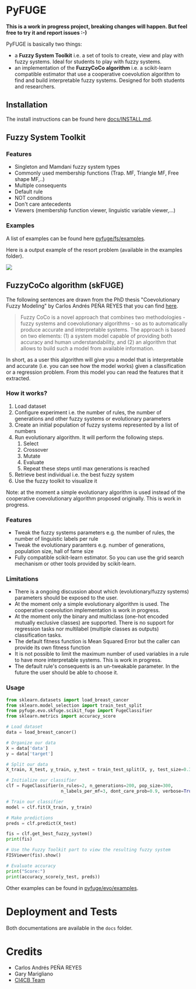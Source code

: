# PyFUGE

**This is a work in progress project, breaking changes will happen. But feel free to try it and report issues :-)**

PyFUGE is basically two things:
* a **Fuzzy System Toolkit** i.e. a set of tools to create, view and play with fuzzy systems. Ideal for students to play with fuzzy systems.
* an implementation of the **FuzzyCoCo algorithm** i.e. a scikit-learn compatible estimator that use a cooperative coevolution algorithm to find and build interpretable fuzzy systems. Designed for both students and researchers.

## Installation

The install instructions can be found here [docs/INSTALL.md](docs/INSTALL.md).

## Fuzzy System Toolkit

### Features

* Singleton and Mamdani fuzzy system types
* Commonly used membership functions (Trap. MF, Triangle MF, Free shape MF,..)
* Multiple consequents
* Default rule
* NOT conditions
* Don't care antecedents
* Viewers (membership function viewer, linguistic variable viewer,...)

### Examples

A list of examples can be found here [pyfuge/fs/examples](lfa_toolbox/fs/examples).

Here is a output example of the resort problem (available in the examples folder).

![](assets/img/1.png)

## FuzzyCoCo algorithm (skFUGE)

The following sentences are drawn from the PhD thesis "Coevolutionary Fuzzy Modeling" by Carlos Andrés PEÑA REYES that you can find [here](https://infoscience.epfl.ch/record/33110?ln=en).

>Fuzzy CoCo is a novel approach that combines two methodologies - fuzzy systems and coevolutionary algorithms - so as to automatically produce accurate and interpretable systems. The approach is based on two elements: (1) a system model capable of providing both accuracy and human understandability, and (2) an algorithm that allows to build such a model from available information.

In short, as a user this algorithm will give you a model that is interpretable and accurate (i.e. you can see how the model works) given a classification or a regression problem. From this model you can read the features that it extracted.

### How it works?

1. Load dataset
2. Configure experiment i.e. the number of rules, the number of generations and other fuzzy systems or evolutionary parameters
3. Create an initial population of fuzzy systems represented by a list of numbers
4. Run evolutionary algorithm. It will perform the following steps.
    1. Select
    2. Crossover
    3. Mutate
    4. Evaluate
    5. Repeat these steps until max generations is reached
5. Retrieve best individual i.e. the best fuzzy system
6. Use the fuzzy toolkit to visualize it

Note: at the moment a simple evolutionary algorithm is used instead of the cooperative coevolutionary algorithm proposed originally. This is work in progress.

### Features

* Tweak the fuzzy systems parameters e.g. the number of rules, the number of linguistic labels per rule
* Tweak the evolutionary paramters e.g. number of generations, population size, hall of fame size
* Fully compatible scikit-learn estimator. So you can use the grid search mechanism or other tools provided by scikit-learn.

### Limitations

* There is a ongoing discussion about which (evolutionary/fuzzy systems) parameters should be exposed to the user.
* At the moment only a simple evolutionary algorithm is used. The cooperative coevolution implementation is work in progress.
* At the moment only the binary and multiclass (one-hot encoded mutually exclusive classes) are supported. There is no support for regression tasks nor multilabel (multiple classes as outputs) classification tasks.
* The default fitness function is Mean Squared Error but the caller can provide its own fitness function
* It is not possible to limit the maximum number of used variables in a rule to have more interpretable systems. This is work in progress.
* The default rule's consequents is an un-tweakable parameter. In the future the user should be able to choose it.

### Usage

```python
from sklearn.datasets import load_breast_cancer
from sklearn.model_selection import train_test_split
from pyfuge.evo.skfuge.scikit_fuge import FugeClassifier
from sklearn.metrics import accuracy_score

# Load dataset
data = load_breast_cancer()

# Organize our data
X = data['data']
y = data['target']

# Split our data
X_train, X_test, y_train, y_test = train_test_split(X, y, test_size=0.33)

# Initialize our classifier
clf = FugeClassifier(n_rules=2, n_generations=200, pop_size=300,
                     n_labels_per_mf=3, dont_care_prob=0.9, verbose=True)

# Train our classifier
model = clf.fit(X_train, y_train)

# Make predictions
preds = clf.predict(X_test)

fis = clf.get_best_fuzzy_system()
print(fis)

# Use the Fuzzy Toolkit part to view the resulting fuzzy system
FISViewer(fis).show()

# Evaluate accuracy
print("Score:")
print(accuracy_score(y_test, preds))
```

Other examples can be found in [pyfuge/evo/examples](lfa_toolbox/evo/examples).

# Deployment and Tests

Both documentations are available in the `docs` folder.


# Credits

* Carlos Andrés PEÑA REYES
* Gary Marigliano
* [CI4CB Team](http://iict-space.heig-vd.ch/cpn/)
